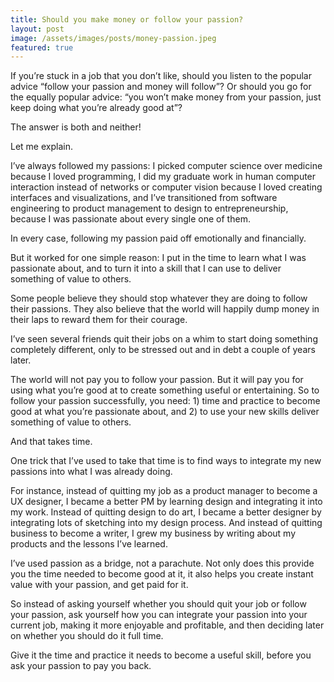 ```yaml
---
title: Should you make money or follow your passion?
layout: post
image: /assets/images/posts/money-passion.jpeg
featured: true
---
```


If you’re stuck in a job that you don’t like, should you listen to the popular advice “follow your passion and money will follow”? Or should you go for the equally popular advice: “you won’t make money from your passion, just keep doing what you’re already good at”?

The answer is both and neither!

Let me explain.

I’ve always followed my passions: I picked computer science over medicine because I loved programming, I did my graduate work in human computer interaction instead of networks or computer vision because I loved creating interfaces and visualizations, and I’ve transitioned from software engineering to product management to design to entrepreneurship, because I was passionate about every single one of them.

In every case, following my passion paid off emotionally and financially.

But it worked for one simple reason: I put in the time to learn what I was passionate about, and to turn it into a skill that I can use to deliver something of value to others.

Some people believe they should stop whatever they are doing to follow their passions. They also believe that the world will happily dump money in their laps to reward them for their courage.

I’ve seen several friends quit their jobs on a whim to start doing something completely different, only to be stressed out and in debt a couple of years later.

The world will not pay you to follow your passion.
But it will pay you for using what you’re good at to create something useful or entertaining. So to follow your passion successfully, you need: 1) time and practice to become good at what you’re passionate about, and 2) to use your new skills deliver something of value to others.

And that takes time.

One trick that I’ve used to take that time is to find ways to integrate my new passions into what I was already doing.

For instance, instead of quitting my job as a product manager to become a UX designer, I became a better PM by learning design and integrating it into my work. Instead of quitting design to do art, I became a better designer by integrating lots of sketching into my design process. And instead of quitting business to become a writer, I grew my business by writing about my products and the lessons I’ve learned.

I’ve used passion as a bridge, not a parachute.
Not only does this provide you the time needed to become good at it, it also helps you create instant value with your passion, and get paid for it.

So instead of asking yourself whether you should quit your job or follow your passion, ask yourself how you can integrate your passion into your current job, making it more enjoyable and profitable, and then deciding later on whether you should do it full time.

Give it the time and practice it needs to become a useful skill, before you ask your passion to pay you back.